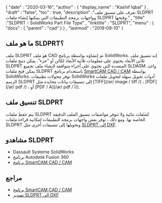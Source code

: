 {
  "date" : "2020-03-16",
  "author" : {
    "display_name" : "Kashif Iqbal"
} ,
  "draft" : "false",
  "toc" : true,
  "description" :"تعرف على تنسيق ملف SLDPRT وواجهات برمجة التطبيقات التي يمكنها إنشاء ملفات SLDPRT وفتحها." ,
  "title" :"SLDPRT - SolidWorks Part File Type" ,
  "linktitle" : "SLDPRT",
  "menu" : {
    "docs" : {
      "parent" : "cad"
}
} ,
  "lastmod" : "2019-09-10"
}

## ما هو ملف SLDPRT؟

ملف SLDPRT هو ملف CAD تم إنشاؤه بواسطة برنامج SolidWorks. إنه تنسيق ملف ثلاثي الأبعاد يحتوي على معلومات ثلاثية الأبعاد لكائن أو "جزء". يمكن دمج ملفات SLDPRT المتعددة التي تحتوي على أجزاء متوافقة لإنشاء ملف تجميع SLDASM واحد. يمكن فتح ملفات SLDPRT باستخدام برنامج [SmartCAM CAD / CAM](https://www.solidworks.com/partner-product/smartcam-cadcam-software) بواسطة SolidWorks. توفر محولات تطبيقات SolidWorks أدوات تحويل سهلة لتحويل ملفات الرسم SLDPRT إلى تنسيقات بيانات محايدة مثل [TIFF](/ar/ image / tiff /) ، [PDF](/ar/ pdf /) ، أو [PDF / A](/ar/ pdf / أ/).

## تنسيق ملف SLDPRT

يتم حفظ ملفات SLDPRT كملفات ثنائية ولا تتوفر مواصفات تنسيق الملف الدقيقة الخاصة بها. ومع ذلك ، توفر بعض واجهات برمجة التطبيقات إمكانية قراءة ملفات SLDPRT وتحويلها إلى تنسيقات أخرى مثل [SLDPRT إلى DXF](https://github.com/GitHubVents/ExportSLDPRTToDXF).

## مشاهدو SLDPRT

* Dassault Systeme SolidWorks
* برنامج Autodesk Fusion 360
* [برنامج SmartCAM CAD / CAM](https://www.solidworks.com/partner-product/smartcam-cadcam-software)

## مراجع ##

* [برنامج SmartCAM CAD / CAM](https://www.solidworks.com/partner-product/smartcam-cadcam-software)
* [تصدير SLDPRT إلى DXF](https://github.com/GitHubVents/ExportSLDPRTToDXF)

